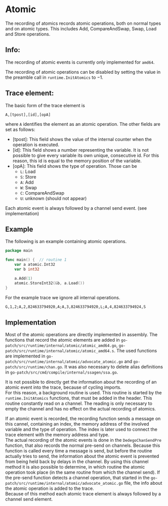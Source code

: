 # Atomic
The recording of atomics records atomic operations, both on normal types and on atomic types. This includes Add, CompareAndSwap, Swap, Load and Store operations.

## Info:
The recording of atomic events is currently only implemented for `amd64`.

The recording of atomic operations can be disabled by setting the value
in the preamble call in `runtime.InitAtomics` to $-1$.

## Trace element:
The basic form of the trace element is 
```
A,[tpost],[id],[opA]
```
where `A` identifies the element as an atomic operation.
The other fields are set as follows:
- [tpost]: This field shows the value of the internal counter when the operation is executed.
- [id]: This field shows a number representing the variable. It is not possible to give every variable its own unique, consecutive id. For this reason, this id is equal to the memory position of the variable.
- [opA]: This field shows the type of operation. Those can be 
	- `L`: Load
	- `S`: Store
	- `A`: Add
	- `W`: Swap
	- `C`: CompareAndSwap
	- `U`: unknown (should not appear)

Each atomic event is always followed by a channel send event. (see implementation)

## Example
The following is an example containing atomic operations.
```go
package main

func main() {  // routine 1
    var a atomic.Int32
	var b int32

	a.Add(1)
	atomic.StoreInt32(&b, a.Load())
}
```
For the example trace we ignore all internal operations.
```txt
G,1,2;A,2,824633794920,A;A,3,824633794920,L;A,4,824633794924,S
```

## Implementation
Most of the atomic operations are directly implemented in assembly. The functions that record the atomic elements are added in `go-patch/src/runtime/internal/atomic/atomic_amd64.go`, `go-patch/src/runtime/internal/atomic/atomic_amd64.s`. The used functions are implemented in `go-patch/src/runtime/internal/atomic/advocate_atomic.go` and `go-patch/src/runtime/chan.go`. It was also necessary to delete alias definitions in `go-patch/src/cmd/compile/internal/ssagen/ssa.go`.

It is not possible to directly get the information about the recording of an atomic event into the trace, because of cycling imports.\
For this reason, a background routine is used. This routine is started by the `runtime.InitAtomics` functions, that must be added in the header. This routine constantly read on a channel. The reading is only necessary to empty the channel and has no effect on the actual recording of atomics.

If an atomic event is recorded, the recording function sends a message on this cannel, containing an index, the memory address of the involved variable and the 
type of operation. The index is later used to connect the trace element with the memory address and type.\
The actual recording of the atomic events is done in the `DedegoChanSendPre` function, that also records the normal pre-send on channels. 
Because this function is called every time a message is send, but before the routine actually tries to send, the information about the atomic event is prevented from being held back by delays in the channel. By using this channel method it is also possible to determine, in which routine the atomic operation took place (in the same routine from which the channel send). If the pre-send function detects a channel operation, that started in the `go-patch/src/runtime/internal/atomic/advocate_atomic.go` file, the info about the atomic operation is added to the trace.\
Because of this method each atomic trace element is always followed by a channel send element. 
